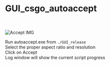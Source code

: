 # GUI_csgo_autoaccept
<br> </br>
![Accept IMG](https://iili.io/GEODNe.png)

Run autoaccept.exe from `./GUI_release`
<br>
Select the proper aspect ratio and resolution
<br>
Click on Accept
<br>
Log window will show the current script progress
<br>
